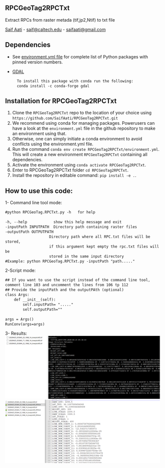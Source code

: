 ## RPCGeoTag2RPCTxt
Extract RPCs from raster metada (tif,jp2,Ntif) to txt file 

[Saif Aati](mailto:saif@caltech.edu)
    - saif@caltech.edu
    - saifaati@gmail.com
## Dependencies
- See [environment.yml file](/environment.yml) for complete list of Python packages with pinned version numbers.
- [GDAL](https://anaconda.org/conda-forge/gdal)
    
        To install this package with conda run the following:
        conda install -c conda-forge gdal
    


## Installation for RPCGeoTag2RPCTxt

1. Clone the `RPCGeoTag2RPCTxt` repo to the location of your choice using `https://github.com/SaifAati/RPCGeoTag2RPCTxt.git`
2. We recommend using conda for managing packages. Powerusers can have a look at the `environment.yml` file in the github repository to make an environment using that.
3. Otherwise, one can simply initiate a conda environment to avoid conflicts using the environment.yml file.
4. Run the command `conda env create RPCGeoTag2RPCTxt/environment.yml`. This will create a new environment `RPCGeoTag2RPCTxt` containing all dependencies.
5. Activate the environment using `conda activate RPCGeoTag2RPCTxt`.
6. Enter to RPCGeoTag2RPCTxt folder `cd RPCGeoTag2RPCTxt`.
7. Install the repository in editable command: `pip install -e .`. 




## How to use this code:
1- Command line tool mode:

    #python RPCGeoTag.RPCTxt.py -h   for help 
    
    -h, --help            show this help message and exit
    -inputPath INPUTPATH  Directory path containing raster files
    -outputPath OUTPUTPATH
                        Directory path where all RPC.txt files will be stored,
                        if this argument kept empty the rpc.txt files will be
                        stored in the same input directory
    #Example: python RPCGeoTag.RPCTxt.py -inputPath "path....."
  
2-Script mode:

    ## If you want to use the script instead of the command line tool, comment line 103 and uncomment the lines from 106 tp 112
    ## Provide the inputPath and the outputPAth (optional)
    class Args:
        def __init__(self):
            self.inputPath= "....."
            self.outputPath=""

    args = Args()
    RunConv(args=args)
    
3- Results:
<img src="images/InputDirectory.png">
<img src="images/OutputDirectory.png">